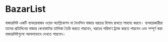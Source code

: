 # BazarList
বাজারলিষ্ট একটি ব্যবহারবান্ধব ওয়েব অ্যাপ্লিকেশন যা দৈনন্দিন বাজার খরচের হিসাব রাখতে সাহায্য করবে। ব্যবহারকারীরা তাদের প্রতিদিনের বাজার কেনাকাটার তালিকা তৈরি করতে পারবেন, খরচের পরিমাণ ট্র্যাক করতে পারবেন এবং সম্পূর্ণ করা বাজারলিষ্টগুলো আলাদাভাবে দেখতে পারবেন।
